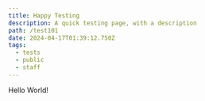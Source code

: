 ```yaml
---
title: Happy Testing
description: A quick testing page, with a description
path: /test101
date: 2024-04-17T01:39:12.750Z
tags:
  - tests
  - public
  - staff
---
```

Hello World!
